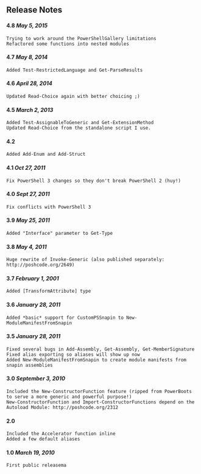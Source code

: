 ## Release Notes

#### 4.8 _May 5, 2015_
    Trying to work around the PowerShellGallery limitations
    Refactored some functions into nested modules

#### 4.7 _May 8, 2014_
    Added Test-RestrictedLanguage and Get-ParseResults

#### 4.6 _April 28, 2014_
    Updated Read-Choice again with better choicing ;)

#### 4.5 _March 2, 2013_
    Added Test-AssignableToGeneric and Get-ExtensionMethod
    Updated Read-Choice from the standalone script I use.

#### 4.2
    Added Add-Enum and Add-Struct

#### 4.1 _Oct 27, 2011_
    Fix PowerShell 3 changes so they don't break PowerShell 2 (huy!)

#### 4.0 _Sept 27, 2011_
    Fix conflicts with PowerShell 3

#### 3.9 _May 25, 2011_
    Added "Interface" parameter to Get-Type

#### 3.8 _May 4, 2011_
    Huge rewrite of Invoke-Generic (also published separately: http://poshcode.org/2649)

#### 3.7 _February 1, 2001_
    Added [TransformAttribute] type

#### 3.6 _January 28, 2011_
    Added *basic* support for CustomPSSnapin to New-ModuleManifestFromSnapin

#### 3.5 _January 28, 2011_
    Fixed several bugs in Add-Assembly, Get-Assembly, Get-MemberSignature
    Fixed alias exporting so aliases will show up now
    Added New-ModuleManifestFromSnapin to create module manifests from snapin assemblies

#### 3.0 _September 3, 2010_
    Included the New-ConstructorFunction feature (ripped from PowerBoots to serve a more generic and powerful purpose!)
    New-ConstructorFunction and Import-ConstructorFunctions depend on the Autoload Module: http://poshcode.org/2312

#### 2.0
    Included the Accelerator function inline
    Added a few default aliases

#### 1.0 _March 19, 2010_
    First public releasema
